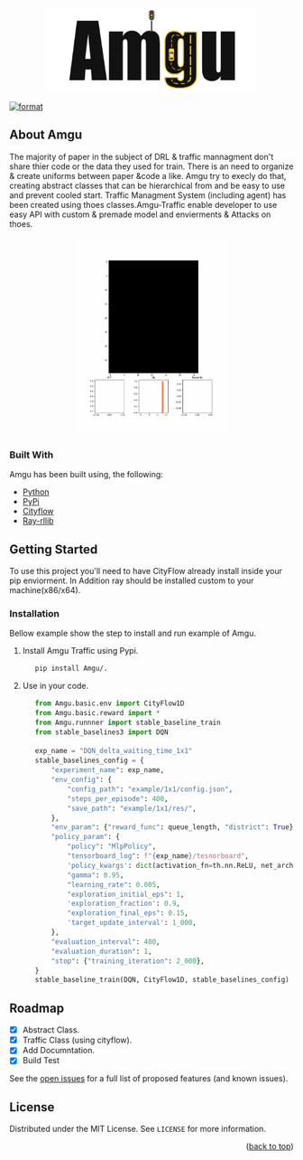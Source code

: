 <p align="center">
  <img src="assets/amgu.png" height="150" />
</p>

[![format](https://github.com/dev0Guy/amgu/actions/workflows/black.yml/badge.svg?branch=production)](https://github.com/dev0Guy/amgu/actions/workflows/black.yml)

<!-- ABOUT THE PROJECT -->
## About Amgu

The majority of paper in the subject of DRL & traffic mannagment don't share thier code or the
data they used for train.
There is an need to organize & create uniforms between paper &code a like.
Amgu try to execly do that, creating abstract classes that can be hierarchical from
and be easy to use and prevent cooled start. Traffic Managment System (including agent) has been created using thoes classes.Amgu-Traffic enable developer to use easy API with custom & premade
model and envierments & Attacks on thoes.

<p align="center">
  <img src="assets/cityflow.gif" height="350" />
</p>


### Built With

Amgu has been built using, the following:

* [Python](https://www.python.org/)
* [PyPi](https://pypi.org/)
* [Cityflow](https://github.com/cityflow-project/CityFlow)
* [Ray-rllib](https://github.com/ray-project/ray/blob/master/python/ray/rllib)

<!-- GETTING STARTED -->
## Getting Started

To use this project you'll need to have CityFlow already install inside your pip enviorment.
In Addition ray should be installed custom to your machine(x86/x64).

### Installation

Bellow example show the step to install and run example of Amgu.
1. Install Amgu Traffic using Pypi.
   ```sh
      pip install Amgu/.
   ```
2. Use in your code.
   ```python
      from Amgu.basic.env import CityFlow1D
      from Amgu.basic.reward import *
      from Amgu.runnner import stable_baseline_train
      from stable_baselines3 import DQN

      exp_name = "DQN_delta_waiting_time_1x1"
      stable_baselines_config = {
          "experiment_name": exp_name,
          "env_config": {
              "config_path": "example/1x1/config.json",
              "steps_per_episode": 400,
              "save_path": "example/1x1/res/",
          },
          "env_param": {"reward_func": queue_length, "district": True},
          "policy_param": {
              "policy": "MlpPolicy",
              "tensorboard_log": f"{exp_name}/tesnorboard",
              'policy_kwargs': dict(activation_fn=th.nn.ReLU, net_arch=[146,50,8]),
              "gamma": 0.95,
              "learning_rate": 0.005,
              "exploration_initial_eps": 1,
              'exploration_fraction': 0.9,
              "exploration_final_eps": 0.15,
              'target_update_interval': 1_000,
          },
          "evaluation_interval": 400,
          "evaluation_duration": 1,
          "stop": {"training_iteration": 2_000},
      }
      stable_baseline_train(DQN, CityFlow1D, stable_baselines_config)
   ```

<!-- ROADMAP -->
## Roadmap
- [x] Abstract Class.
- [x] Traffic Class (using cityflow).
- [x] Add Documntation.
- [x] Build Test

See the [open issues](https://github.com/dev0Guy/amgu/issues) for a full list of proposed features (and known issues).

<!-- LICENSE -->
## License

Distributed under the MIT License. See `LICENSE` for more information.

<p align="right">(<a href="#top">back to top</a>)</p>
